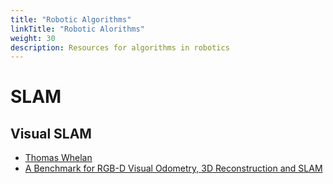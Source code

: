 ```yaml
---
title: "Robotic Algorithms"
linkTitle: "Robotic Alorithms"
weight: 30
description: Resources for algorithms in robotics
---
```


# SLAM

## Visual SLAM

* [Thomas Whelan](http://www.thomaswhelan.ie/#publications)
* [A Benchmark for RGB-D Visual Odometry, 3D Reconstruction and SLAM](http://www.thomaswhelan.ie/Handa14icra.pdf)
